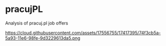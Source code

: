 # pracujPL
Analysis of pracuj.pl job offers

https://cloud.githubusercontent.com/assets/17556755/17417395/74f3cb5a-5a93-11e6-98fe-9d3229613da5.png
